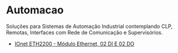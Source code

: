 # Automacao
Soluções para Sistemas de Automação Industrial contemplando CLP, Remotas, Interfaces com Rede de Comunicação e Supervisórios.

* [IOnet ETH2200 - Módulo Ethernet, 02 DI E 02 DO](/ETH2200)
